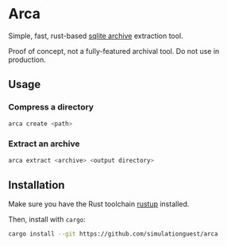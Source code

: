 
# Arca

Simple, fast, rust-based [sqlite archive](https://www.sqlite.org/sqlar.html) extraction tool.

Proof of concept, not a fully-featured archival tool. Do not use in production.


## Usage

### Compress a directory

```sh
arca create <path>
```

### Extract an archive

```sh
arca extract <archive> <output directory>
```


## Installation

Make sure you have the Rust toolchain [rustup](https://rustup.rs) installed.

Then, install with `cargo`:

```sh
cargo install --git https://github.com/simulationguest/arca
```
